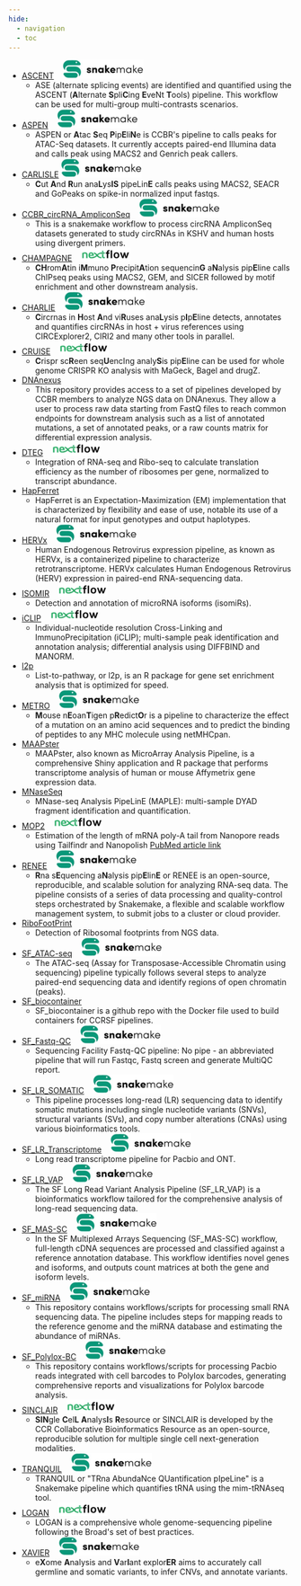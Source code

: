 ```yaml
---
hide:
  - navigation
  - toc
---
```



* [ASCENT](https://github.com/abcsFrederick/ASCENT)&nbsp;&nbsp;&nbsp;&nbsp;![snakemake](images/snakemake-small.svg)
    - ASE (alternate splicing events) are identified and quantified using the ASCENT (**A**lternate **S**pli**C**ing **E**veNt **T**ools) pipeline. This workflow can be used for multi-group multi-contrasts scenarios.
* [ASPEN](https://github.com/abcsFrederick/ASAP)&nbsp;&nbsp;&nbsp;&nbsp;![snakemake](images/snakemake-small.svg)
    - ASPEN or **A**tac **S**eq **P**ip**E**li**N**e is CCBR's pipeline to calls peaks for ATAC-Seq datasets. It currently accepts paired-end Illumina data and calls peak using MACS2 and Genrich peak callers.
* [CARLISLE](https://github.com/abcsFrederick/CARLISLE) ![snakemake](images/snakemake-small.svg)
    - **C**ut **A**nd **R**un ana**L**ys**IS** pipeLin**E** calls peaks using MACS2, SEACR and GoPeaks on spike-in normalized input fastqs.
* [CCBR_circRNA_AmpliconSeq](https://github.com/abcsFrederick/CCBR_circRNA_AmpliconSeq)&nbsp;&nbsp;&nbsp;&nbsp;![snakemake](images/snakemake-small.svg)
    - This is a snakemake workflow to process circRNA AmpliconSeq datasets generated to study circRNAs in KSHV and human hosts using divergent primers.
* [CHAMPAGNE](https://github.com/abcsFrederick/CHAMPAGNE)&nbsp;&nbsp;&nbsp;&nbsp;![nextflow](images/nextflow-small.svg)
    - **CH**rom**A**tin i**M**muno **P**recipit**A**tion sequencin**G** a**N**alysis pip**E**line calls ChIPseq peaks using MACS2, GEM, and SICER followed by motif enrichment and other downstream analysis.
* [CHARLIE](https://github.com/abcsFrederick/CHARLIE)&nbsp;&nbsp;&nbsp;&nbsp;![snakemake](images/snakemake-small.svg)
    - **C**ircrnas in **H**ost **A**nd vi**R**uses ana**L**ysis p**I**p**E**line detects, annotates and quantifies circRNAs in host + virus references using CIRCExplorer2, CIRI2 and many other tools in parallel.
* [CRUISE](https://github.com/abcsFrederick/CRUISE)&nbsp;&nbsp;&nbsp;&nbsp;![nextflow](images/nextflow-small.svg)
    - **C**rispr sc**R**een seq**U**encIng analy**S**is pip**E**line can be used for whole genome CRISPR KO analysis with MaGeck, Bagel and drugZ.
* [DNAnexus](https://github.com/abcsFrederick/DNAnexus)
    - This repository provides access to a set of pipelines developed by CCBR members to analyze NGS data on DNAnexus. They allow a user to process raw data starting from FastQ files to reach common endpoints for downstream analysis such as a list of annotated mutations, a set of annotated peaks, or a raw counts matrix for differential expression analysis.
* [DTEG](https://github.com/NCI-RBL/Dockers/tree/main/workflows/DTEG)&nbsp;&nbsp;&nbsp;&nbsp;![nextflow](images/nextflow-small.svg)
    - Integration of RNA-seq and Ribo-seq to calculate translation efficiency as the number of ribosomes per gene, normalized to transcript abundance.
* [HapFerret](https://github.com/abcsFrederick/HapFerret)
    - HapFerret is an Expectation-Maximization (EM) implementation that is characterized by flexibility and ease of use, notable its use of a natural format for input genotypes and output haplotypes.
* [HERVx](https://github.com/abcsFrederick/HERVx)&nbsp;&nbsp;&nbsp;&nbsp;![snakemake](images/snakemake-small.svg)
    - Human Endogenous Retrovirus expression pipeline, as known as HERVx, is a containerized pipeline to characterize retrotranscriptome. HERVx calculates Human Endogenous Retrovirus (HERV) expression in paired-end RNA-sequencing data.
* [ISOMIR](https://github.com/NCI-RBL/Dockers/tree/main/workflows/isomiR)&nbsp;&nbsp;&nbsp;&nbsp;![nextflow](images/nextflow-small.svg)
    - Detection and annotation of microRNA isoforms (isomiRs).
* [iCLIP](https://github.com/abcsFrederick/iCLIP_V3)&nbsp;&nbsp;&nbsp;&nbsp;![nextflow](images/nextflow-small.svg)
    - Individual-nucleotide resolution Cross-Linking and ImmunoPrecipitation (iCLIP); multi-sample peak identification and annotation analysis; differential analysis using DIFFBIND and MANORM.
* [l2p](https://github.com/abcsFrederick/l2p)
    - List-to-pathway, or l2p, is an R package for gene set enrichment analysis that is optimized for speed.
* [METRO](https://github.com/abcsFrederick/METRO)&nbsp;&nbsp;&nbsp;&nbsp;![snakemake](images/snakemake-small.svg)
    - **M**ouse n**E**oan**T**igen p**R**edict**O**r is a pipeline to characterize the effect of a mutation on an amino acid sequences and to predict the binding of peptides to any MHC molecule using netMHCpan.
* [MAAPster](https://github.com/abcsFrederick/MAAPster)
    - MAAPster, also known as MicroArray Analysis Pipeline, is a comprehensive Shiny application and R package that performs transcriptome analysis of human or mouse Affymetrix gene expression data.
* [MNaseSeq](https://github.com/abcsFrederick/MAPLE)
    - MNase-seq Analysis PipeLinE (MAPLE): multi-sample DYAD fragment identification and quantification.
* [MOP2](https://github.com/NCI-RBL/Dockers/tree/main/workflows/MOP2)&nbsp;&nbsp;&nbsp;&nbsp;![nextflow](images/nextflow-small.svg)
    - Estimation of the length of mRNA poly-A tail from Nanopore reads using Tailfindr and Nanopolish [PubMed article link](https://pubmed.ncbi.nlm.nih.gov/36723817/)
* [RENEE](https://github.com/abcsFrederick/RENEE)&nbsp;&nbsp;&nbsp;&nbsp;![snakemake](images/snakemake-small.svg)
    - **R**na s**E**quencing a**N**alysis pip**E**lin**E** or RENEE is an open-source, reproducible, and scalable solution for analyzing RNA-seq data. The pipeline consists of a series of data processing and quality-control steps orchestrated by Snakemake, a flexible and scalable workflow management system, to submit jobs to a cluster or cloud provider.
* [RiboFootPrint](https://github.com/NCI-RBL/Dockers/tree/main/workflows/RiboFootPrint) 
    - Detection of Ribosomal footprints from NGS data.
* [SF_ATAC-seq](https://github.com/abcsFrederick/SF_ATAC-seq)&nbsp;&nbsp;&nbsp;&nbsp;![snakemake](images/snakemake-small.svg)
    - The ATAC-seq (Assay for Transposase-Accessible Chromatin using sequencing) pipeline typically follows several steps to analyze paired-end sequencing data and identify regions of open chromatin (peaks).
* [SF_biocontainer](https://github.com/abcsFrederick/SF_biocontainer)
    - SF_biocontainer is a github repo with the Docker file used to build containers for CCRSF pipelines.
* [SF_Fastq-QC](https://github.com/abcsFrederick/SF_Fastq-QC)&nbsp;&nbsp;&nbsp;&nbsp;![snakemake](images/snakemake-small.svg)
    - Sequencing Facility Fastq-QC pipeline: No pipe - an abbreviated pipeline that will run Fastqc, Fastq screen and generate MultiQC report.
* [SF_LR_SOMATIC](https://github.com/abcsFrederick/SF_LR_SOMATIC)&nbsp;&nbsp;&nbsp;&nbsp;![snakemake](images/snakemake-small.svg)
    - This pipeline processes long-read (LR) sequencing data to identify somatic mutations including single nucleotide variants (SNVs), structural variants (SVs), and copy number alterations (CNAs) using various bioinformatics tools.
* [SF_LR_Transcriptome](https://github.com/abcsFrederick/SF_LR_Transcriptome)&nbsp;&nbsp;&nbsp;&nbsp;![snakemake](images/snakemake-small.svg)
    - Long read transcriptome pipeline for Pacbio and ONT.
* [SF_LR_VAP](https://github.com/abcsFrederick/SF_LR_VAP)&nbsp;&nbsp;&nbsp;&nbsp;![snakemake](images/snakemake-small.svg)
    - The SF Long Read Variant Analysis Pipeline (SF_LR_VAP) is a bioinformatics workflow tailored for the comprehensive analysis of long-read sequencing data.
* [SF_MAS-SC](https://github.com/abcsFrederick/SF_MAS-SC)&nbsp;&nbsp;&nbsp;&nbsp;![snakemake](images/snakemake-small.svg)
    - In the SF Multiplexed Arrays Sequencing (SF_MAS-SC) workflow, full-length cDNA sequences are processed and classified against a reference annotation database. This workflow identifies novel genes and isoforms, and outputs count matrices at both the gene and isoform levels.
* [SF_miRNA](https://github.com/abcsFrederick/SF_miRNA)&nbsp;&nbsp;&nbsp;&nbsp;![snakemake](images/snakemake-small.svg)
    - This repository contains workflows/scripts for processing small RNA sequencing data. The pipeline includes steps for mapping reads to the reference genome and the miRNA database and estimating the abundance of miRNAs.
* [SF_Polylox-BC](https://github.com/abcsFrederick/SF_Polylox-BC)&nbsp;&nbsp;&nbsp;&nbsp;![snakemake](images/snakemake-small.svg)
    - This repository contains workflows/scripts for processing Pacbio reads integrated with cell barcodes to Polylox barcodes, generating comprehensive reports and visualizations for Polylox barcode analysis.
* [SINCLAIR](https://github.com/abcsFrederick/SINCLAIR)&nbsp;&nbsp;&nbsp;&nbsp;![nextflow](images/nextflow-small.svg)
    -  **SIN**gle **C**el**L** **A**nalys**I**s **R**esource or SINCLAIR is developed by the CCR Collaborative Bioinformatics Resource as an open-source, reproducible solution for multiple single cell next-generation modalities.
* [TRANQUIL](https://github.com/abcsFrederick/TRANQUIL)&nbsp;&nbsp;&nbsp;&nbsp;![snakemake](images/snakemake-small.svg)
    - TRANQUIL or "TRna AbundaNce QUantification pIpeLine" is a Snakemake pipeline which quantifies tRNA using the mim-tRNAseq tool.
* [LOGAN](https://github.com/abcsFrederick/LOGAN)&nbsp;&nbsp;&nbsp;&nbsp;![nextflow](images/nextflow-small.svg)
    - LOGAN is a comprehensive whole genome-sequencing pipeline following the Broad's set of best practices.
* [XAVIER](https://github.com/abcsFrederick/XAVIER)&nbsp;&nbsp;&nbsp;&nbsp;![snakemake](images/snakemake-small.svg)
    - e**X**ome **A**nalysis and **V**ar**I**ant explor**ER** aims to accurately call germline and somatic variants, to infer CNVs, and annotate variants.

